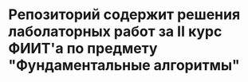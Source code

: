 # Репозиторий содержит решения лаболаторных работ за II курс ФИИТ'a по предмету "Фундаментальные алгоритмы"